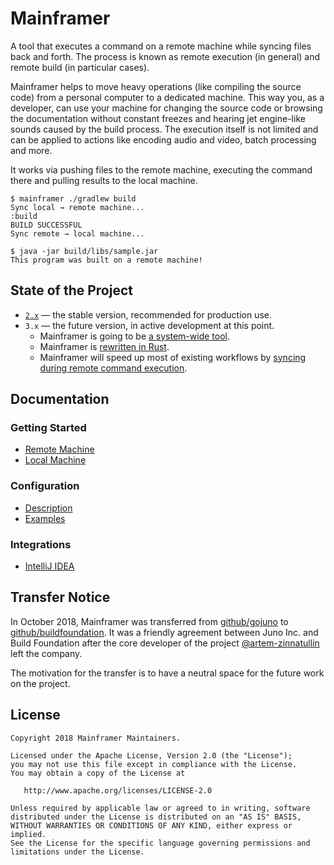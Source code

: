 # Mainframer

A tool that executes a command on a remote machine while syncing files back and forth.
The process is known as remote execution (in general) and remote build (in particular cases).

Mainframer helps to move heavy operations (like compiling the source code)
from a personal computer to a dedicated machine. This way you, as a developer,
can use your machine for changing the source code or browsing the documentation
without constant freezes and hearing jet engine-like sounds caused by the build process.
The execution itself is not limited and can be applied to actions
like encoding audio and video, batch processing and more.

It works via pushing files to the remote machine, executing the command there
and pulling results to the local machine.

```console
$ mainframer ./gradlew build
Sync local → remote machine...
:build
BUILD SUCCESSFUL
Sync remote → local machine...

$ java -jar build/libs/sample.jar
This program was built on a remote machine!
```

## State of the Project

* [`2.x`](https://github.com/gojuno/mainframer/tree/v2.1.0) — the stable version, recommended for production use.
* `3.x` — the future version, in active development at this point.
    * Mainframer is going to be [a system-wide tool](https://github.com/gojuno/mainframer/issues/185).
    * Mainframer is [rewritten in Rust](https://github.com/gojuno/mainframer/issues/191).
    * Mainframer will speed up most of existing workflows by [syncing during remote command execution](https://github.com/gojuno/mainframer/issues/188).

## Documentation

### Getting Started

* [Remote Machine](docs/getting-started/remote-machine.md)
* [Local Machine](docs/getting-started/local-machine.md)

### Configuration

* [Description](docs/configuration/description.md)
* [Examples](docs/configuration/examples.md)

### Integrations

* [IntelliJ IDEA](docs/integration/intellij-idea.md)

## Transfer Notice

In October 2018, Mainframer was transferred from
[github/gojuno](https://github.com/gojuno) to [github/buildfoundation](https://github.com/buildfoundation).
It was a friendly agreement between Juno Inc. and Build Foundation after
the core developer of the project [@artem-zinnatullin](https://github.com/artem-zinnatullin) left the company.

The motivation for the transfer is to have a neutral space for the future work on the project.

## License

```
Copyright 2018 Mainframer Maintainers.

Licensed under the Apache License, Version 2.0 (the "License");
you may not use this file except in compliance with the License.
You may obtain a copy of the License at

   http://www.apache.org/licenses/LICENSE-2.0

Unless required by applicable law or agreed to in writing, software
distributed under the License is distributed on an "AS IS" BASIS,
WITHOUT WARRANTIES OR CONDITIONS OF ANY KIND, either express or implied.
See the License for the specific language governing permissions and
limitations under the License.
```
